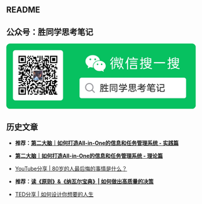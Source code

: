 ## README

## 公众号：胜同学思考笔记
![](media/16825965094682/16825976601785.jpg)


## 历史文章

- **推荐：[第二大脑｜如何打造All-in-One的信息和任务管理系统 - 实践篇](https://mp.weixin.qq.com/s/PGM2YEsgjepq2WsDaTE6AA)**

- **[第二大脑｜如何打造All-in-One的信息和任务管理系统 - 理论篇](https://mp.weixin.qq.com/s/b3d2PWCvZ2P4LgY6wr8Oaw)**

- [YouTube分享 | 80岁的人最后悔的事情是什么？](https://mp.weixin.qq.com/s/AGHoDOSzItlUIwJ7kOmOmg)

- **推荐：[读《原则》&《纳瓦尔宝典》| 如何做出高质量的决策](https://mp.weixin.qq.com/s/eewBwKvoJBx6P2lhMnXZnA)**

- [TED分享 | 如何设计你想要的人生](https://mp.weixin.qq.com/s/a0K_F9VJLc9wglc8cJ1Zzg)
